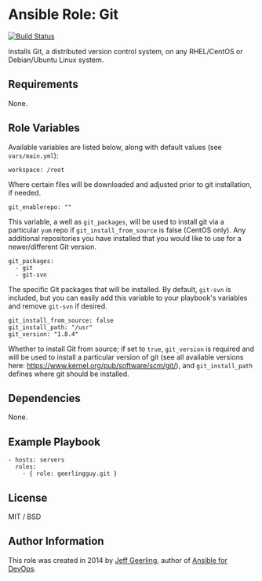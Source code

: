 # Ansible Role: Git

[![Build Status](https://travis-ci.org/geerlingguy/ansible-role-git.svg?branch=master)](https://travis-ci.org/geerlingguy/ansible-role-git)

Installs Git, a distributed version control system, on any RHEL/CentOS or Debian/Ubuntu Linux system.

## Requirements

None.

## Role Variables

Available variables are listed below, along with default values (see `vars/main.yml`):

    workspace: /root

Where certain files will be downloaded and adjusted prior to git installation, if needed.

    git_enablerepo: ""

This variable, a well as `git_packages`, will be used to install git via a particular `yum` repo if `git_install_from_source` is false (CentOS only). Any additional repositories you have installed that you would like to use for a newer/different Git version.

    git_packages:
      - git
      - git-svn

The specific Git packages that will be installed. By default, `git-svn` is included, but you can easily add this variable to your playbook's variables and remove `git-svn` if desired.

    git_install_from_source: false
    git_install_path: "/usr"
    git_version: "1.8.4"

Whether to install Git from source; if set to `true`, `git_version` is required and will be used to install a particular version of git (see all available versions here: https://www.kernel.org/pub/software/scm/git/), and `git_install_path` defines where git should be installed.

## Dependencies

None.

## Example Playbook

    - hosts: servers
      roles:
        - { role: geerlingguy.git }

## License

MIT / BSD

## Author Information

This role was created in 2014 by [Jeff Geerling](http://jeffgeerling.com/), author of [Ansible for DevOps](http://ansiblefordevops.com/).
